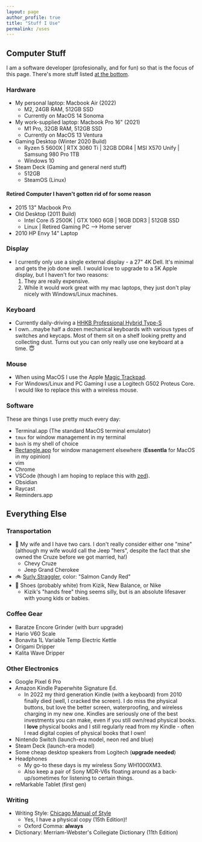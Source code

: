 ```yaml
---
layout: page
author_profile: true
title: "Stuff I Use"
permalink: /uses
---
```


## Computer Stuff

I am a software developer (profesionally, and for fun) so that is the focus of this page. There's more stuff listed [at the bottom](#everything-else).

### Hardware

- My personal laptop: Macbook Air (2022)
  - M2, 24GB RAM, 512GB SSD
  - Currently on MacOS 14 Sonoma
- My work-supplied laptop: Macbook Pro 16" (2021)
  - M1 Pro, 32GB RAM, 512GB SSD
  - Currently on MacOS 13 Ventura
- Gaming Desktop (Winter 2020 Build)
  - Ryzen 5 5600X | RTX 3060 Ti | 32GB DDR4 | MSI X570 Unify | Samsung 980 Pro 1TB
  - Windows 10
- Steam Deck (Gaming and general nerd stuff)
  - 512GB
  - SteamOS (Linux)

#### Retired Computer I haven't gotten rid of for some reason

- 2015 13" Macbook Pro
- Old Desktop (2011 Build)
  - Intel Core i5 2500K | GTX 1060 6GB | 16GB DDR3 | 512GB SSD
  - Linux | Retired Gaming PC --> Home server
- 2010 HP Envy 14" Laptop

### Display

- I currently only use a single external display - a 27" 4K Dell. It's minimal and gets the job done well. I would love to upgrade to a 5K Apple display, but I haven't for two reasons:
  1. They are really expensive.
  2. While it would work great with my mac laptops, they just don't play nicely with Windows/Linux machines.

### Keyboard

- Currently daily-driving a [HHKB Professional Hybrid Type-S](https://hhkb.io/models/HHKB_Professional_Hybrid/)
- I own...maybe half a dozen mechanical keyboards with various types of switches and keycaps. Most of them sit on a shelf looking pretty and collecting dust. Turns out you can only really use one keyboard at a time. 😇

### Mouse

- When using MacOS I use the Apple [Magic Trackpad](https://www.apple.com/shop/product/MK2D3AM/A/magic-trackpad-white-multi-touch-surface).
- For Windows/Linux and PC Gaming I use a Logitech G502 Proteus Core. I would like to replace this with a wireless mouse.

### Software

These are things I use pretty much every day:
- Terminal.app (The standard MacOS terminal emulator)
- `tmux` for window management in my terminal
- `bash` is my shell of choice
- [Rectangle.app](https://rectangleapp.com/) for window management elsewhere (**Essentla** for MacOS in my opinion)
- vim
- Chrome
- VSCode (though I am hoping to replace this with [zed](https://zed.dev/)).
- Obsidian
- Raycast
- Reminders.app

## Everything Else

### Transportation

- 🚗 My wife and I have two cars. I don't really consider either one "mine" (although my wife would call the Jeep "hers", despite the fact that she owned the Cruze before we got married, ha!)
  - Chevy Cruze
  - Jeep Grand Cherokee
- 🚲 [Surly Straggler](https://surlybikes.com/bikes/straggler), color: "Salmon Candy Red"
- 👟 Shoes (probably white) from Kizik, New Balance, or Nike
  - Kizik's "hands free" thing seems silly, but is an absolute lifesaver with young kids or babies.

### Coffee Gear

- Baratze Encore Grinder (with burr upgrade)
- Hario V60 Scale
- Bonavita 1L Variable Temp Electric Kettle
- Origami Dripper
- Kalita Wave Dripper

### Other Electronics

- Google Pixel 6 Pro
- Amazon Kindle Paperwhite Signature Ed.
  - In 2022 my third generation Kindle (with a keyboard) from 2010 finally died (well, I cracked the screen). I do miss the physical buttons, but love the better screen, waterproofing, and wireless charging in my new one. Kindles are seriously one of the best investments you can make, even if you still own/read physical books. I **love** physical books and I still regularly read from my Kindle - often I read digital copies of physical books that I own!
- Nintendo Switch (launch-era model, neon red and blue)
- Steam Deck (launch-era model)
- Some cheap desktop speakers from Logitech (**upgrade needed**)
- Headphones
  - My go-to these days is my wireless Sony WH1000XM3.
  - Also keep a pair of Sony MDR-V6s floating around as a back-up/sometimes for listening to certain things.
- reMarkable Tablet (first gen)

### Writing

- Writing Style: [Chicago Manual of Style](https://www.chicagomanualofstyle.org/)
  - Yes, I have a physical copy (15th Edition)!
  - Oxford Comma: **always**
- Dictionary: Merriam-Webster's Collegiate Dictionary (11th Edition)
